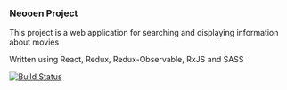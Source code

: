 ### Neooen Project

This project is a web application for searching and displaying information about movies

Written using React, Redux, Redux-Observable, RxJS and SASS

[![Build Status](https://travis-ci.org/ShlokD/neoone.svg?branch=master)](https://travis-ci.org/ShlokD/neoone)
